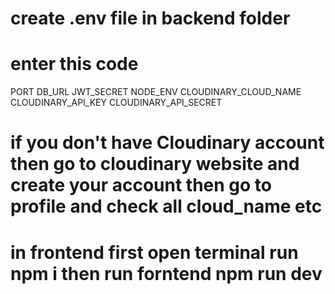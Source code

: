 # create .env file in backend folder
# enter this code 
PORT 
DB_URL
JWT_SECRET
NODE_ENV
CLOUDINARY_CLOUD_NAME
CLOUDINARY_API_KEY
CLOUDINARY_API_SECRET

# if you don't have Cloudinary account then go to cloudinary website and create your account then go to profile and check all cloud_name etc
# in frontend first open terminal run npm i then run forntend npm run dev 
